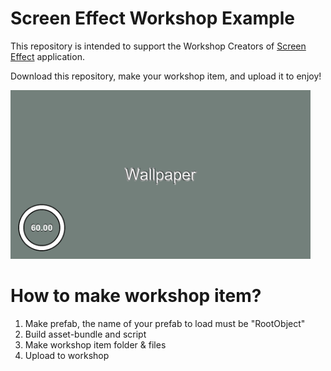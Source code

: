 # Screen Effect Workshop Example
This repository is intended to support the Workshop Creators of [Screen Effect](https://store.steampowered.com/app/2827410/Screen_Effect) application.

Download this repository, make your workshop item, and upload it to enjoy!

<img src="Screen.png" width="480" height="270"/>

# How to make workshop item?

1. Make prefab, the name of your prefab to load must be "RootObject"
2. Build asset-bundle and script
3. Make workshop item folder & files
4. Upload to workshop
